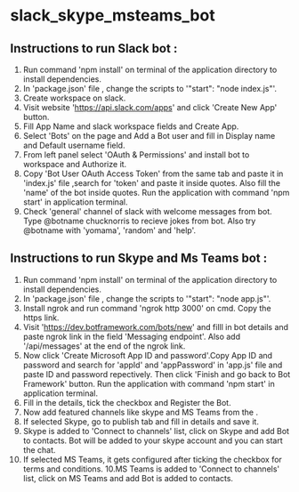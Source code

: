 # slack_skype_msteams_bot

## Instructions to run Slack bot :

1. Run command 'npm install' on terminal of the application directory to install dependencies.
2. In 'package.json' file , change the scripts to '"start": "node index.js"'.
3. Create workspace on slack.
4. Visit website 'https://api.slack.com/apps' and click 'Create New App' button.
5. Fill App Name and slack workspace fields and Create App.
6. Select 'Bots' on the page and Add a Bot user and fill in Display name and Default username field.
7. From left panel select 'OAuth & Permissions' and install bot to workspace and Authorize it.
8. Copy 'Bot User OAuth Access Token' from the same tab and paste it in 'index.js' file ,search for 'token' and paste it inside quotes. Also fill the 'name' of the bot inside quotes. Run the application with command 'npm start' in application terminal.
9. Check 'general' channel of slack with welcome messages from bot. Type @botname chucknorris to recieve jokes from bot. Also try @botname with 'yomama', 'random' and 'help'. 

## Instructions to run Skype and Ms Teams bot :

1. Run command 'npm install' on terminal of the application directory to install dependencies.
2. In 'package.json' file , change the scripts to '"start": "node app.js"'.
3. Install ngrok and run command 'ngrok http 3000' on cmd. Copy the https link.
3. Visit 'https://dev.botframework.com/bots/new' and filll in bot details and paste ngrok link in the field 'Messaging endpoint'. Also add '/api/messages' at the end of the ngrok link.
4. Now click 'Create Microsoft App ID and password'.Copy App ID and password and search for 'appId' and 'appPassword' in 'app.js' file and paste ID and password repectively. Then click 'Finish and go back to Bot Framework' button. Run the application with command 'npm start' in application terminal.
5. Fill in the details, tick the checkbox and Register the Bot.
6. Now add featured channels like skype and MS Teams from the .
7. If selected Skype, go to publish tab and fill in details and save it.
8. Skype is added to 'Connect to channels' list, click on Skype and add Bot to contacts. Bot will be added to your skype account and you can start the chat.
9. If selected MS Teams, it gets configured after ticking the checkbox for terms and conditions.
10.MS Teams is added to 'Connect to channels' list, click on MS Teams and add Bot is added to contacts.
